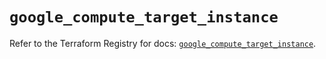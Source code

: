 # `google_compute_target_instance`

Refer to the Terraform Registry for docs: [`google_compute_target_instance`](https://registry.terraform.io/providers/hashicorp/google/6.17.0/docs/resources/compute_target_instance).
